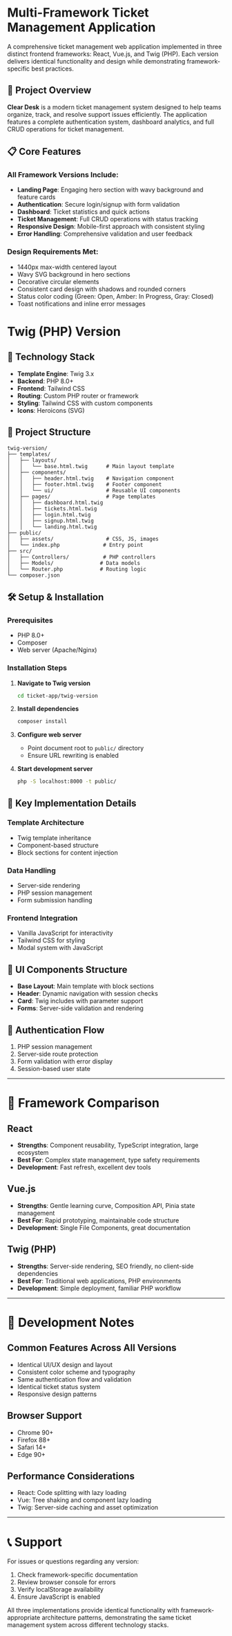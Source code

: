 # Multi-Framework Ticket Management Application

A comprehensive ticket management web application implemented in three distinct frontend frameworks: React, Vue.js, and Twig (PHP). Each version delivers identical functionality and design while demonstrating framework-specific best practices.

## 🎯 Project Overview

**Clear Desk** is a modern ticket management system designed to help teams organize, track, and resolve support issues efficiently. The application features a complete authentication system, dashboard analytics, and full CRUD operations for ticket management.

## 📋 Core Features

### All Framework Versions Include:

- **Landing Page**: Engaging hero section with wavy background and feature cards
- **Authentication**: Secure login/signup with form validation
- **Dashboard**: Ticket statistics and quick actions
- **Ticket Management**: Full CRUD operations with status tracking
- **Responsive Design**: Mobile-first approach with consistent styling
- **Error Handling**: Comprehensive validation and user feedback

### Design Requirements Met:
- 1440px max-width centered layout
- Wavy SVG background in hero sections
- Decorative circular elements
- Consistent card design with shadows and rounded corners
- Status color coding (Green: Open, Amber: In Progress, Gray: Closed)
- Toast notifications and inline error messages

# Twig (PHP) Version

## 🚀 Technology Stack

- **Template Engine**: Twig 3.x
- **Backend**: PHP 8.0+
- **Frontend**: Tailwind CSS
- **Routing**: Custom PHP router or framework
- **Styling**: Tailwind CSS with custom components
- **Icons**: Heroicons (SVG)

## 📁 Project Structure

```
twig-version/
├── templates/
│   ├── layouts/
│   │   └── base.html.twig      # Main layout template
│   ├── components/
│   │   ├── header.html.twig    # Navigation component
│   │   ├── footer.html.twig    # Footer component
│   │   └── ui/                 # Reusable UI components
│   ├── pages/                  # Page templates
│   │   ├── dashboard.html.twig
│   │   ├── tickets.html.twig
│   │   ├── login.html.twig
│   │   ├── signup.html.twig
│   │   └── landing.html.twig
├── public/
│   ├── assets/                 # CSS, JS, images
│   └── index.php              # Entry point
├── src/
│   ├── Controllers/           # PHP controllers
│   ├── Models/               # Data models
│   └── Router.php            # Routing logic
└── composer.json
```

## 🛠️ Setup & Installation

### Prerequisites
- PHP 8.0+
- Composer
- Web server (Apache/Nginx)

### Installation Steps

1. **Navigate to Twig version**
   ```bash
   cd ticket-app/twig-version
   ```

2. **Install dependencies**
   ```bash
   composer install
   ```

3. **Configure web server**
   - Point document root to `public/` directory
   - Ensure URL rewriting is enabled

4. **Start development server**
   ```bash
   php -S localhost:8000 -t public/
   ```

## 🔧 Key Implementation Details

### Template Architecture
- Twig template inheritance
- Component-based structure
- Block sections for content injection

### Data Handling
- Server-side rendering
- PHP session management
- Form submission handling

### Frontend Integration
- Vanilla JavaScript for interactivity
- Tailwind CSS for styling
- Modal system with JavaScript

## 🎨 UI Components Structure

- **Base Layout**: Main template with block sections
- **Header**: Dynamic navigation with session checks
- **Card**: Twig includes with parameter support
- **Forms**: Server-side validation and rendering

## 🔐 Authentication Flow

1. PHP session management
2. Server-side route protection
3. Form validation with error display
4. Session-based user state

---

# 🎯 Framework Comparison

## React
- **Strengths**: Component reusability, TypeScript integration, large ecosystem
- **Best For**: Complex state management, type safety requirements
- **Development**: Fast refresh, excellent dev tools

## Vue.js
- **Strengths**: Gentle learning curve, Composition API, Pinia state management
- **Best For**: Rapid prototyping, maintainable code structure
- **Development**: Single File Components, great documentation

## Twig (PHP)
- **Strengths**: Server-side rendering, SEO friendly, no client-side dependencies
- **Best For**: Traditional web applications, PHP environments
- **Development**: Simple deployment, familiar PHP workflow

---

# 🔧 Development Notes

## Common Features Across All Versions
- Identical UI/UX design and layout
- Consistent color scheme and typography
- Same authentication flow and validation
- Identical ticket status system
- Responsive design patterns


## Browser Support
- Chrome 90+
- Firefox 88+
- Safari 14+
- Edge 90+

## Performance Considerations
- React: Code splitting with lazy loading
- Vue: Tree shaking and component lazy loading
- Twig: Server-side caching and asset optimization

---

# 📞 Support

For issues or questions regarding any version:
1. Check framework-specific documentation
2. Review browser console for errors
3. Verify localStorage availability
4. Ensure JavaScript is enabled

All three implementations provide identical functionality with framework-appropriate architecture patterns, demonstrating the same ticket management system across different technology stacks.